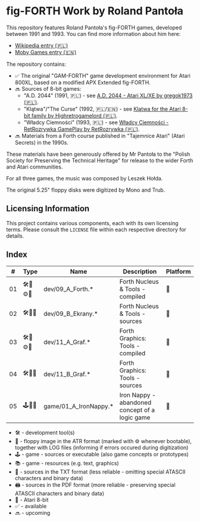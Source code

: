 # fig-FORTH Work by Roland Pantoła

This repository features Roland Pantoła's fig-FORTH games, developed between 1991 and 1993. You can find more information about him here:
* [Wikipedia entry (🇵🇱)](https://pl.wikipedia.org/wiki/Roland_Panto%C5%82a)
* [Moby Games entry (🇪🇳)](https://www.mobygames.com/person/483332/roland-panto%C5%82a/)

The repository contains:
* ✅ The original "GAM-FORTH" game development environment for Atari 800XL, based on a modified APX Extended fig-FORTH. 
* 🔜 Sources of 8-bit games: 
  - "A.D. 2044" (1991, 🇵🇱) - see [A.D. 2044 - Atari XL/XE by gregok1973 (🇵🇱)](https://www.youtube.com/watch?v=BUFI9YIeCvc). 
  - "Klątwa"/"The Curse" (1992, 🇵🇱/🇪🇳) - see [Klątwa for the Atari 8-bit family by Highretrogamelord (🇵🇱)](https://www.youtube.com/watch?v=ygqf9H5aB2k).
  - "Władcy Ciemności" (1993, 🇵🇱) - see  [Władcy Ciemności - RetRozrywka GamePlay by RetRozrywka (🇵🇱)](https://www.youtube.com/watch?v=yMG_Y_y1VSs).
* 🔜 Materials from a Forth course published in "Tajemnice Atari" (Atari Secrets) in the 1990s.

These materials have been generously offered by Mr Pantoła to the "Polish Society for Preserving the Technical Heritage" for release to the wider Forth and Atari communities. 

For all three games, the music was composed by Leszek Hołda.

The original 5.25" floppy disks were digitized by Mono and Trub.

## Licensing Information

This project contains various components, each with its own licensing terms.
Please consult the `LICENSE` file within each respective directory for details.

## Index

| #  | Type  |  Name          | Description                                      | Platform    |
| -- |------ | ----------     | -----------                                      | ----------- |
| 01 |🛠️💾⚙️📝| dev/09_A_Forth.* | Forth Nucleus & Tools - compiled | 🗻 |
| 02 |🛠️💾📝| dev/09_B_Ekrany.* | Forth Nucleus & Tools - sources | 🗻 |
| 03 |🛠️💾⚙️📝| dev/11_A_Graf.* | Forth Graphics: Tools - compiled                    | 🗻 |
| 04 |🛠️💾📝| dev/11_B_Graf.* | Forth Graphics: Tools - sources                  | 🗻 |
| 05 |🕹️💾📝| game/01_A_IronNappy.* | Iron Nappy - abandoned concept of a logic game   | 🗻 |
<!--
| 06 |🛠️💾⚙️ | dev/42_A_GrafDos.*   | Forth Graphics: Conversion (RamBrandt-Forth-DOS)   | 🗻 |
| 07 |🛠️💾📝🖨️| dev/42_B_GrafDos.*   | Forth Graphics: Conversion (RamBrandt-Forth-DOS) | 🗻 |
| 08 |🕹️💾📝🖨️| (multiple)     | A. D. 2044                                       | 🗻 |
| 09 |🕹️💾📝🖨️| (multiple)     | Klątwa (The Curse)                               | 🗻 |
| 10 |🕹️💾📝🖨️| (multiple)     | Władcy Ciemności                                 | 🗻 | -->

* 🛠️ - development tool(s)
* 💾 - floppy image in the ATR format (marked with ⚙️ whenever bootable), together with LOG files (informing if errors occured during digitization)
* 🕹️ - game - sources or executable (also game concepts or prototypes)
* 📚 - game - resources (e.g. text, graphics)
* 📝 - sources in the TXT format (less reliable - omitting special ATASCII characters and binary data)
* 🖨️ - sources in the PDF format (more reliable - preserving special ATASCII characters and binary data)
* 🗻 - Atari 8-bit
* ✅ - available
* 🔜 - upcoming
